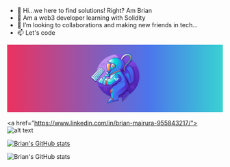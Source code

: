 - 👋 Hi...we here to find solutions! Right? Am Brian
- 👀 Am a web3 developer learning with Solidity
- 💞️ I’m looking to collaborations and making new friends in tech...
- 📫 Let's code

<!---
mairura/mairura is a ✨ special ✨ repository because its `README.md` (this file) appears on your GitHub profile.
You can click the Preview link to take a look at your changes.
--->
<img src="https://github.com/mairura/devGeni/blob/main/src/assets/SpaceMan.png" alt="spacedev" />

<a href=”https://www.linkedin.com/in/brian-mairura-955843217/"> ![alt text](https://img.shields.io/badge/-LinkedIn-0e76a8?style=plastic&logo=linkedIn)</a>

[![Brian's GitHub stats](https://github-readme-stats.vercel.app/api?username=mairura)](https://github.com/mairura/github-readme-stats)
                                                              
![Brian's GitHub stats](https://github-readme-stats.vercel.app/api?username=mairura&show_icons=true)
